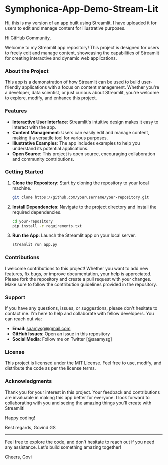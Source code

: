 # Symphonica-App-Demo-Stream-Lit
Hi, this is my version of an app built using Streamlit. I have uploaded it for users to edit and manage content for illustrative purposes.

Hi GitHub Community,

Welcome to my Streamlit app repository! This project is designed for users to freely edit and manage content, showcasing the capabilities of Streamlit for creating interactive and dynamic web applications.

### About the Project
This app is a demonstration of how Streamlit can be used to build user-friendly applications with a focus on content management. Whether you're a developer, data scientist, or just curious about Streamlit, you're welcome to explore, modify, and enhance this project.

### Features
- **Interactive User Interface**: Streamlit's intuitive design makes it easy to interact with the app.
- **Content Management**: Users can easily edit and manage content, making it a versatile tool for various purposes.
- **Illustrative Examples**: The app includes examples to help you understand its potential applications.
- **Open Source**: This project is open source, encouraging collaboration and community contributions.

### Getting Started
1. **Clone the Repository**: Start by cloning the repository to your local machine.
    ```bash
    git clone https://github.com/yourusername/your-repository.git
    ```
2. **Install Dependencies**: Navigate to the project directory and install the required dependencies.
    ```bash
    cd your-repository
    pip install -r requirements.txt
    ```
3. **Run the App**: Launch the Streamlit app on your local server.
    ```bash
    streamlit run app.py
    ```

### Contributions
I welcome contributions to this project! Whether you want to add new features, fix bugs, or improve documentation, your help is appreciated. Please fork the repository and create a pull request with your changes. Make sure to follow the contribution guidelines provided in the repository.

### Support
If you have any questions, issues, or suggestions, please don't hesitate to contact me. I'm here to help and collaborate with fellow developers. You can reach out via:
- **Email**: saamysg@gmail.com
- **GitHub Issues**: Open an issue in this repository
- **Social Media**: Follow me on Twitter [@saamysg]

### License
This project is licensed under the MIT License. Feel free to use, modify, and distribute the code as per the license terms.

### Acknowledgments
Thank you for your interest in this project. Your feedback and contributions are invaluable in making this app better for everyone. I look forward to collaborating with you and seeing the amazing things you'll create with Streamlit!

Happy coding!

Best regards,
Govind GS

---

Feel free to explore the code, and don't hesitate to reach out if you need any assistance. Let's build something amazing together!

Cheers,
Govi

